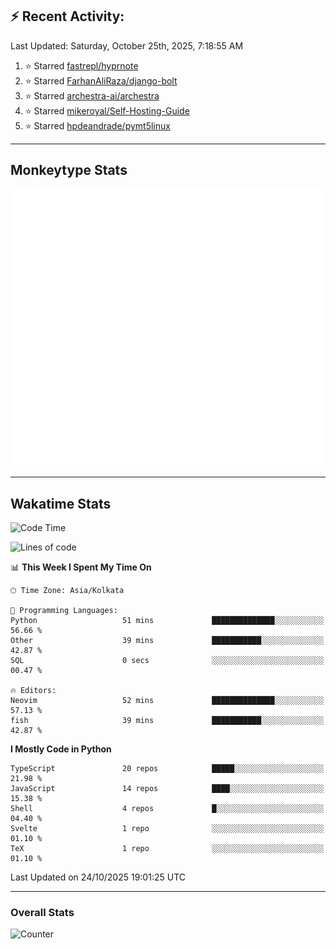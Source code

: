 ## :zap: Recent Activity:
<!--RECENT_ACTIVITY:last_update-->
Last Updated: Saturday, October 25th, 2025, 7:18:55 AM
<!--RECENT_ACTIVITY:last_update_end-->
<!--RECENT_ACTIVITY:start-->
1. ⭐ Starred [fastrepl/hyprnote](https://github.com/fastrepl/hyprnote)<br>
2. ⭐ Starred [FarhanAliRaza/django-bolt](https://github.com/FarhanAliRaza/django-bolt)<br>
3. ⭐ Starred [archestra-ai/archestra](https://github.com/archestra-ai/archestra)<br>
4. ⭐ Starred [mikeroyal/Self-Hosting-Guide](https://github.com/mikeroyal/Self-Hosting-Guide)<br>
5. ⭐ Starred [hpdeandrade/pymt5linux](https://github.com/hpdeandrade/pymt5linux)<br>
<!--RECENT_ACTIVITY:end-->

---

## Monkeytype Stats
<a href="https://monkeytype.com/profile/dhanus">
  <img src="https://raw.githubusercontent.com/Dhanus3133/Dhanus3133/monkeytype/monkeytype-lb.svg" alt="Monkeytype Profile" />
</a>

---

## Wakatime Stats
<!--START_SECTION:waka-->
![Code Time](http://img.shields.io/badge/Code%20Time-3%2C126%20hrs%2040%20mins-blue)

![Lines of code](https://img.shields.io/badge/From%20Hello%20World%20I%27ve%20Written-5.1%20million%20lines%20of%20code-blue)

📊 **This Week I Spent My Time On** 

```text
🕑︎ Time Zone: Asia/Kolkata

💬 Programming Languages: 
Python                   51 mins             ██████████████░░░░░░░░░░░   56.66 % 
Other                    39 mins             ███████████░░░░░░░░░░░░░░   42.87 % 
SQL                      0 secs              ░░░░░░░░░░░░░░░░░░░░░░░░░   00.47 % 

🔥 Editors: 
Neovim                   52 mins             ██████████████░░░░░░░░░░░   57.13 % 
fish                     39 mins             ███████████░░░░░░░░░░░░░░   42.87 % 
```

**I Mostly Code in Python** 

```text
TypeScript               20 repos            █████░░░░░░░░░░░░░░░░░░░░   21.98 % 
JavaScript               14 repos            ████░░░░░░░░░░░░░░░░░░░░░   15.38 % 
Shell                    4 repos             █░░░░░░░░░░░░░░░░░░░░░░░░   04.40 % 
Svelte                   1 repo              ░░░░░░░░░░░░░░░░░░░░░░░░░   01.10 % 
TeX                      1 repo              ░░░░░░░░░░░░░░░░░░░░░░░░░   01.10 % 
```




 Last Updated on 24/10/2025 19:01:25 UTC
<!--END_SECTION:waka-->
---

### Overall Stats

<img src="https://moe-counter.glitch.me/get/@Dhanus3133?theme=asoul" alt="Counter" />
